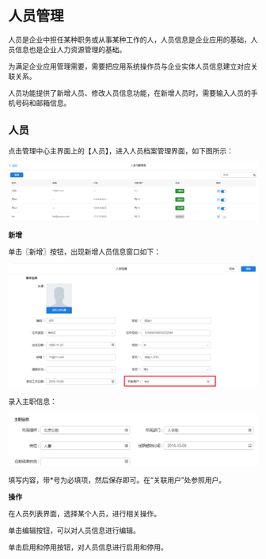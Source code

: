 # 人员管理

人员是企业中担任某种职务或从事某种工作的人，人员信息是企业应用的基础，人员信息也是企业人力资源管理的基础。

为满足企业应用管理需要，需要把应用系统操作员与企业实体人员信息建立对应关联关系。

人员功能提供了新增人员、修改人员信息功能，在新增人员时，需要输入人员的手机号码和邮箱信息。

## 人员

点击管理中心主界面上的【人员】，进入人员档案管理界面，如下图所示：

![](/articles/appspecial/5-/images/image48.png)
 
**新增**

单击〖新增〗按钮，出现新增人员信息窗口如下：

![](/articles/appspecial/5-/images/image49.png)

 
录入主职信息：

![](/articles/appspecial/5-/images/image50.png)

 
填写内容，带*号为必填项，然后保存即可。在“关联用户”处参照用户。

**操作**

在人员列表界面，选择某个人员，进行相关操作。

单击编辑按钮，可以对人员信息进行编辑。

单击启用和停用按钮，对人员信息进行启用和停用。
